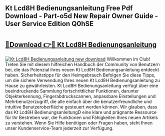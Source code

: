 ## Kt Lcd8H Bedienungsanleitung Free Pdf Download - Part-o5d New Repair Owner Guide - User Service Edition Q0hSE

# <h2><a href="http://df4158.blite.top/?on=Kt+Lcd8H+Bedienungsanleitung">🔗Download 👉🔴 Kt Lcd8H Bedienungsanleitung</a></h2>

[![Kt Lcd8H Bedienungsanleitung new download](https://i.imgur.com/lujVjoI.png)](http://df4158.blite.top/?on=Kt+Lcd8H+Bedienungsanleitung)
Willkommen im Club! Treten Sie mit diesem hilfreichen Handbuch der Community von Benutzern bei, die das Potenzial ihres neuen Kt Lcd8H Bedienungsanleitung entdeckt haben. Sicherheitstipps für den Heimgebrauch Befolgen Sie diese Tipps, um die sichere Verwendung Ihres neuen Kt Lcd8H Bedienungsanleitung zu Hause zu gewährleisten. Kt Lcd8H Bedienungsanleitung verfügt über eine beeindruckende Sammlung fortschrittlicher Funktionen, darunter Objekterkennung, Fingerabdruckscannen, anpassbare Einstellungen und Mehrbenutzerzugriff, die alle einfach über die benutzerfreundliche und intuitive Benutzeroberfläche gesteuert werden können. Wir glauben, dass das Kt Lcd8H BedienungsanleitungD eine klare und prägnante Ressource für Ihr Bestreben war, die Funktionen und Fähigkeiten Ihres neuen Artikels zu verstehen. Wenn Sie Hilfe benötigen oder Fragen haben, steht Ihnen unser Kundenservice-Team jederzeit zur Verfügung.

